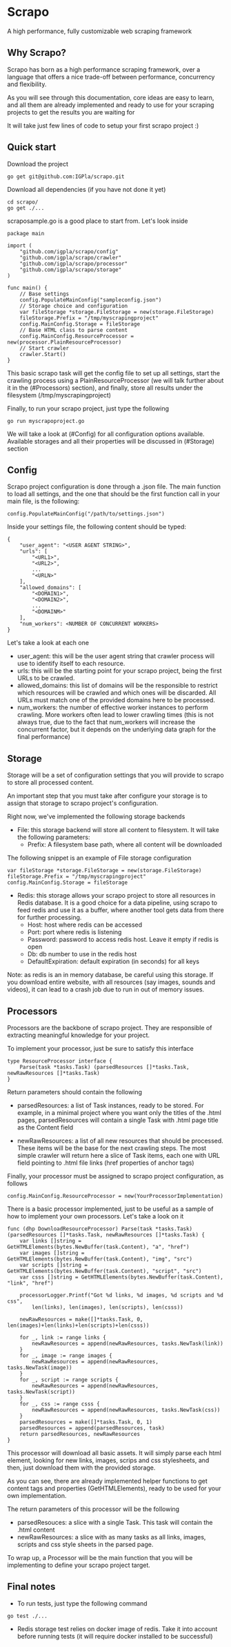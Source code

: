 # Scrapo

A high performance, fully customizable web scraping framework

## Why Scrapo?

Scrapo has born as a high performance scraping framework, over a language that offers a nice trade-off between performance, concurrency and flexibility.

As you will see through this documentation, core ideas are easy to learn, and all them are already implemented and ready to use for your scraping projects to get the results you are waiting for

It will take just few lines of code to setup your first scrapo project :)

## Quick start

Download the project

```
go get git@github.com:IGPla/scrapo.git
```

Download all dependencies (if you have not done it yet)

```
cd scrapo/
go get ./...
```

scraposample.go is a good place to start from. Let's look inside

```
package main

import (
	"github.com/igpla/scrapo/config"
	"github.com/igpla/scrapo/crawler"
	"github.com/igpla/scrapo/processor"
	"github.com/igpla/scrapo/storage"
)

func main() {
	// Base settings
	config.PopulateMainConfig("sampleconfig.json")
	// Storage choice and configuration
	var fileStorage *storage.FileStorage = new(storage.FileStorage)
	fileStorage.Prefix = "/tmp/myscrapingproject"
	config.MainConfig.Storage = fileStorage
	// Base HTML class to parse content
	config.MainConfig.ResourceProcessor = new(processor.PlainResourceProcessor)
	// Start crawler
	crawler.Start()
}

```

This basic scrapo task will get the config file to set up all settings, start the crawling process using a PlainResourceProcessor (we will talk further about it in the (#Processors) section), and finally, store all results under the filesystem (/tmp/myscrapingproject)

Finally, to run your scrapo project, just type the following

```
go run myscrapoproject.go
```

We will take a look at (#Config) for all configuration options available. Available storages and all their properties will be discussed in (#Storage) section

## Config

Scrapo project configuration is done through a .json file. The main function to load all settings, and the one that should be the first function call in your main file, is the following:

```
config.PopulateMainConfig("/path/to/settings.json")
```

Inside your settings file, the following content should be typed:

```
{
    "user_agent": "<USER AGENT STRING>",
    "urls": [
        "<URL1>",
        "<URL2>",
        ...
        "<URLN>"
    ],
    "allowed_domains": [
        "<DOMAIN1>",
        "<DOMAIN2>",
        ...
        "<DOMAINM>"
    ],
    "num_workers": <NUMBER OF CONCURRENT WORKERS>
}
```

Let's take a look at each one

- user\_agent: this will be the user agent string that crawler process will use to identify itself to each resource. 
- urls: this will be the starting point for your scrapo project, being the first URLs to be crawled.
- allowed\_domains: this list of domains will be the responsible to restrict which resources will be crawled and which ones will be discarded. All URLs must match one of the provided domains here to be processed.
- num\_workers: the number of effective worker instances to perform crawling. More workers often lead to lower crawling times (this is not always true, due to the fact that num\_workers will increase the concurrent factor, but it depends on the underlying data graph for the final performance)


## Storage

Storage will be a set of configuration settings that you will provide to scrapo to store all processed content.

An important step that you must take after configure your storage is to assign that storage to scrapo project's configuration. 

Right now, we've implemented the following storage backends

- File: this storage backend will store all content to filesystem. It will take the following parameters:
  - Prefix: A filesystem base path, where all content will be downloaded

The following snippet is an example of File storage configuration
```
var fileStorage *storage.FileStorage = new(storage.FileStorage)
fileStorage.Prefix = "/tmp/myscrapingproject"
config.MainConfig.Storage = fileStorage
```

- Redis: this storage allows your scrapo project to store all resources in Redis database. It is a good choice for a data pipeline, using scrapo to feed redis and use it as a buffer, where another tool gets data from there for further processing.
  - Host: host where redis can be accessed
  - Port: port where redis is listening
  - Password: password to access redis host. Leave it empty if redis is open
  - Db: db number to use in the redis host
  - DefaultExpiration: default expiration (in seconds) for all keys
  
Note: as redis is an in memory database, be careful using this storage. If you download entire website, with all resources (say images, sounds and videos), it can lead to a crash job due to run in out of memory issues.

## Processors

Processors are the backbone of scrapo project. They are responsible of extracting meaningful knowledge for your project.

To implement your processor, just be sure to satisfy this interface

```
type ResourceProcessor interface {
	Parse(task *tasks.Task) (parsedResources []*tasks.Task, newRawResources []*tasks.Task)
}
```

Return parameters should contain the following

- parsedResources: a list of Task instances, ready to be stored. For example, in a minimal project where you want only the titles of the .html pages, parsedResources will contain a single Task with .html page title as the Content field

- newRawResources: a list of all new resources that should be processed. These items will be the base for the next crawling steps. The most simple crawler will return here a slice of Task items, each one with URL field pointing to .html file links (href properties of anchor tags)

Finally, your processor must be assigned to scrapo project configuration, as follows

```
config.MainConfig.ResourceProcessor = new(YourProcessorImplementation)
```

There is a basic processor implemented, just to be useful as a sample of how to implement your own processors. Let's take a look on it

```
func (dhp DownloadResourceProcessor) Parse(task *tasks.Task) (parsedResources []*tasks.Task, newRawResources []*tasks.Task) {
	var links []string = GetHTMLElements(bytes.NewBuffer(task.Content), "a", "href")
	var images []string = GetHTMLElements(bytes.NewBuffer(task.Content), "img", "src")
	var scripts []string = GetHTMLElements(bytes.NewBuffer(task.Content), "script", "src")
	var csss []string = GetHTMLElements(bytes.NewBuffer(task.Content), "link", "href")

	processorLogger.Printf("Got %d links, %d images, %d scripts and %d css",
		len(links), len(images), len(scripts), len(csss))

	newRawResources = make([]*tasks.Task, 0, len(images)+len(links)+len(scripts)+len(csss))

	for _, link := range links {
		newRawResources = append(newRawResources, tasks.NewTask(link))
	}
	for _, image := range images {
		newRawResources = append(newRawResources, tasks.NewTask(image))
	}
	for _, script := range scripts {
		newRawResources = append(newRawResources, tasks.NewTask(script))
	}
	for _, css := range csss {
		newRawResources = append(newRawResources, tasks.NewTask(css))
	}
	parsedResources = make([]*tasks.Task, 0, 1)
	parsedResources = append(parsedResources, task)
	return parsedResources, newRawResources
}
```

This processor will download all basic assets. It will simply parse each html element, looking for new links, images, scrips and css stylesheets, and then, just download them with the provided storage.

As you can see, there are already implemented helper functions to get content tags and properties (GetHTMLElements), ready to be used for your own implementation.

The return parameters of this processor will be the following

- parsedResouces: a slice with a single Task. This task will contain the .html content
- newRawResources: a slice with as many tasks as all links, images, scripts and css style sheets in the parsed page.

To wrap up, a Processor will be the main function that you will be implementing to define your scrapo project target.

## Final notes

- To run tests, just type the following command

```
go test ./...
```

- Redis storage test relies on docker image of redis. Take it into account before running tests (it will require docker installed to be successful)
